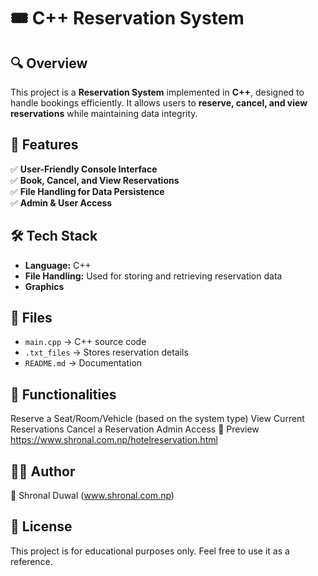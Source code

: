 # 🎟️ C++ Reservation System  

## 🔍 Overview  
This project is a **Reservation System** implemented in **C++**, designed to handle bookings efficiently. It allows users to **reserve, cancel, and view reservations** while maintaining data integrity.  

## 🎨 Features  
✅ **User-Friendly Console Interface**  
✅ **Book, Cancel, and View Reservations**  
✅ **File Handling for Data Persistence**  
✅ **Admin & User Access**  

## 🛠 Tech Stack  
- **Language:** C++  
- **File Handling:** Used for storing and retrieving reservation data
- **Graphics** 

## 📂 Files  
- `main.cpp` → C++ source code  
- `.txt_files` → Stores reservation details  
- `README.md` → Documentation  
## 📌 Functionalities
Reserve a Seat/Room/Vehicle (based on the system type)
View Current Reservations
Cancel a Reservation
Admin Access 
📸 Preview
https://www.shronal.com.np/hotelreservation.html

## 👨‍💻 Author
🔹 Shronal Duwal (www.shronal.com.np)


## 📜 License
This project is for educational purposes only. Feel free to use it as a reference.

